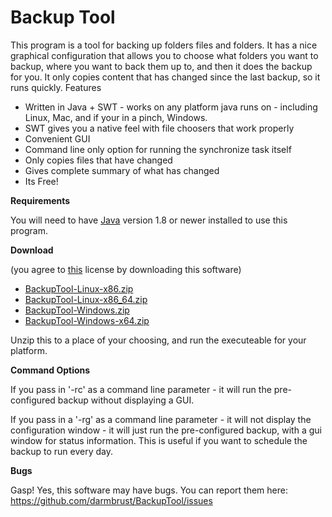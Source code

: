 
Backup Tool
===

This program is a tool for backing up folders files and folders. It has a nice graphical configuration that allows you to choose what folders you want to backup, where you want to back them up to, and then it does the backup for you. It only copies content that has changed since the last backup, so it runs quickly.
Features

- Written in Java + SWT - works on any platform java runs on - including Linux, Mac, and if your in a pinch, Windows.
- SWT gives you a native feel with file choosers that work properly
- Convenient GUI
- Command line only option for running the synchronize task itself
- Only copies files that have changed
- Gives complete summary of what has changed
- Its Free!

**Requirements**

You will need to have [Java](https://adoptopenjdk.net/) version 1.8 or newer installed to use this program. 

**Download**

(you agree to [this](LICENSE) license by downloading this software)


- [BackupTool-Linux-x86.zip](https://github.com/darmbrust/BackupTool/releases/download/1/BackupTool-Linux-x86.zip)
- [BackupTool-Linux-x86_64.zip](https://github.com/darmbrust/BackupTool/releases/download/1/BackupTool-Linux-x86_64.zip)
- [BackupTool-Windows.zip](https://github.com/darmbrust/BackupTool/releases/download/1/BackupTool-Windows.zip)
- [BackupTool-Windows-x64.zip](https://github.com/darmbrust/BackupTool/releases/download/1/BackupTool-Windows-x64.zip)

Unzip this to a place of your choosing, and run the executeable for your platform.

**Command Options**

If you pass in '-rc' as a command line parameter - it will run the pre-configured backup without displaying a GUI.

If you pass in a '-rg' as a command line parameter - it will not display the configuration window - it will just run the pre-configured backup, with a gui window for status information. This is useful if you want to schedule the backup to run every day.

**Bugs**

Gasp! Yes, this software may have bugs.  You can report them here: https://github.com/darmbrust/BackupTool/issues
